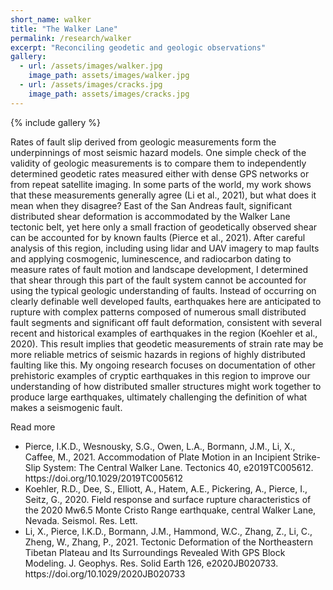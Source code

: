 ```yaml
---
short_name: walker
title: "The Walker Lane" 
permalink: /research/walker
excerpt: "Reconciling geodetic and geologic observations"
gallery:
  - url: /assets/images/walker.jpg
    image_path: assets/images/walker.jpg 
  - url: /assets/images/cracks.jpg
    image_path: assets/images/cracks.jpg 
---
```


{% include gallery %}

Rates of fault slip derived from geologic measurements form the underpinnings of most seismic hazard models. One simple check of the validity of geologic measurements is to compare them to independently determined geodetic rates measured either with dense GPS networks or from repeat satellite imaging. In some parts of the world, my work shows that these measurements generally agree (Li et al., 2021),  but what does it mean when they disagree? East of the San Andreas fault, significant distributed shear deformation is accommodated by the Walker Lane tectonic belt, yet here only a small fraction of geodetically observed shear can be accounted for by known faults (Pierce et al., 2021). After careful analysis of this region, including using lidar and UAV imagery to map faults and applying cosmogenic, luminescence, and radiocarbon dating to measure rates of fault motion and landscape development, I determined that shear through this part of the fault system cannot be accounted for using the typical geologic understanding of faults. Instead of occurring on clearly definable well developed faults, earthquakes here are anticipated to rupture with complex patterns composed of numerous small distributed fault segments and significant off fault deformation, consistent with several recent and historical examples of earthquakes in the region (Koehler et al., 2020). This result implies that geodetic measurements of strain rate may be more reliable metrics of seismic hazards in regions of highly distributed faulting like this. My ongoing research focuses on documentation of other prehistoric examples of cryptic earthquakes in this region to improve our understanding of how distributed smaller structures might work together to produce large earthquakes, ultimately challenging the definition of what makes a seismogenic fault. 



Read more
<ul>
  <li>Pierce, I.K.D., Wesnousky, S.G., Owen, L.A., Bormann, J.M., Li, X., Caffee, M., 2021. Accommodation of Plate Motion in an Incipient Strike-Slip System: The Central Walker Lane. Tectonics 40, e2019TC005612. https://doi.org/10.1029/2019TC005612 </li>
  <li>Koehler, R.D., Dee, S., Elliott, A., Hatem, A.E., Pickering, A., Pierce, I., Seitz, G., 2020. Field response and surface rupture characteristics of the 2020 Mw6.5 Monte Cristo Range earthquake, central Walker Lane, Nevada. Seismol. Res. Lett. </li>
  <li>Li, X., Pierce, I.K.D., Bormann, J.M., Hammond, W.C., Zhang, Z., Li, C., Zheng, W., Zhang, P., 2021. Tectonic Deformation of the Northeastern Tibetan Plateau and Its Surroundings Revealed With GPS Block Modeling. J. Geophys. Res. Solid Earth 126, e2020JB020733. https://doi.org/10.1029/2020JB020733</li>

